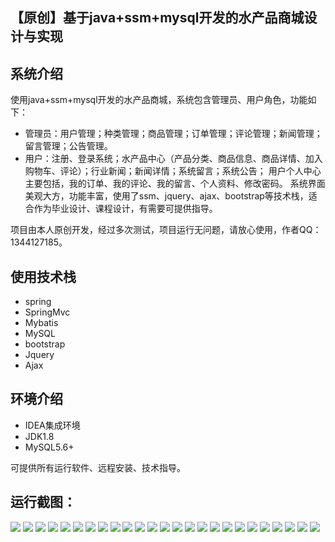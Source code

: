 ## 【原创】基于java+ssm+mysql开发的水产品商城设计与实现

## 系统介绍

使用java+ssm+mysql开发的水产品商城，系统包含管理员、用户角色，功能如下：
- 管理员：用户管理；种类管理；商品管理；订单管理；评论管理；新闻管理；留言管理；公告管理。
- 用户：注册、登录系统；水产品中心（产品分类、商品信息、商品详情、加入购物车、评论）；行业新闻；新闻详情；系统留言；系统公告；
用户个人中心主要包括，我的订单、我的评论、我的留言、个人资料、修改密码。
系统界面美观大方，功能丰富，使用了ssm、jquery、ajax、bootstrap等技术栈，适合作为毕业设计、课程设计，有需要可提供指导。

项目由本人原创开发，经过多次测试，项目运行无问题，请放心使用，作者QQ：1344127185。

## 使用技术栈

- spring
- SpringMvc
- Mybatis
- MySQL
- bootstrap
- Jquery
- Ajax


## 环境介绍

- IDEA集成环境
- JDK1.8
- MySQL5.6+

可提供所有运行软件、远程安装、技术指导。

## 运行截图：
![](https://github.com/itcoderyhl/aquatic-mall/blob/main/images/1.png)
![](https://github.com/itcoderyhl/aquatic-mall/blob/main/images/2.png)
![](https://github.com/itcoderyhl/aquatic-mall/blob/main/images/3.png)
![](https://github.com/itcoderyhl/aquatic-mall/blob/main/images/4.png)
![](https://github.com/itcoderyhl/aquatic-mall/blob/main/images/5.png)
![](https://github.com/itcoderyhl/aquatic-mall/blob/main/images/6.png)
![](https://github.com/itcoderyhl/aquatic-mall/blob/main/images/7.png)
![](https://github.com/itcoderyhl/aquatic-mall/blob/main/images/8.png)
![](https://github.com/itcoderyhl/aquatic-mall/blob/main/images/9.png)
![](https://github.com/itcoderyhl/aquatic-mall/blob/main/images/10.png)
![](https://github.com/itcoderyhl/aquatic-mall/blob/main/images/11.png)
![](https://github.com/itcoderyhl/aquatic-mall/blob/main/images/12.png)
![](https://github.com/itcoderyhl/aquatic-mall/blob/main/images/13.png)
![](https://github.com/itcoderyhl/aquatic-mall/blob/main/images/14.png)
![](https://github.com/itcoderyhl/aquatic-mall/blob/main/images/15.png)
![](https://github.com/itcoderyhl/aquatic-mall/blob/main/images/16.png)
![](https://github.com/itcoderyhl/aquatic-mall/blob/main/images/17.png)
![](https://github.com/itcoderyhl/aquatic-mall/blob/main/images/18.png)
![](https://github.com/itcoderyhl/aquatic-mall/blob/main/images/19.png)
![](https://github.com/itcoderyhl/aquatic-mall/blob/main/images/20.png)
![](https://github.com/itcoderyhl/aquatic-mall/blob/main/images/21.png)
![](https://github.com/itcoderyhl/aquatic-mall/blob/main/images/22.png)
![](https://github.com/itcoderyhl/aquatic-mall/blob/main/images/23.png)
![](https://github.com/itcoderyhl/aquatic-mall/blob/main/images/24.png)
![](https://github.com/itcoderyhl/aquatic-mall/blob/main/images/25.png)

